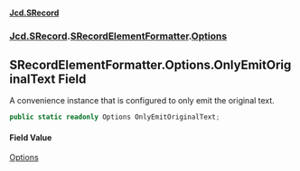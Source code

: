 #### [Jcd.SRecord](index.md 'index')
### [Jcd.SRecord](Jcd.SRecord.md 'Jcd.SRecord').[SRecordElementFormatter](Jcd.SRecord.SRecordElementFormatter.md 'Jcd.SRecord.SRecordElementFormatter').[Options](Jcd.SRecord.SRecordElementFormatter.Options.md 'Jcd.SRecord.SRecordElementFormatter.Options')

## SRecordElementFormatter.Options.OnlyEmitOriginalText Field

A convenience instance that is configured to only emit the original text.

```csharp
public static readonly Options OnlyEmitOriginalText;
```

#### Field Value
[Options](Jcd.SRecord.SRecordElementFormatter.Options.md 'Jcd.SRecord.SRecordElementFormatter.Options')